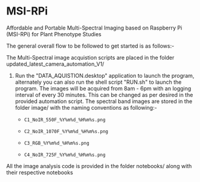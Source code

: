 # MSI-RPi
Affordable and Portable Multi-Spectral Imaging based on Raspberry Pi (MSI-RPi) for Plant Phenotype Studies

The general overall flow to be followed to get started is as follows:-

The Multi-Spectral image acquistion scripts are placed in the folder updated_latest_camera_automation_V1/

  1) Run the "DATA_AQUISTION.desktop" application to launch the program, alternately you can also run the shell script "RUN.sh" to launch the program. 
     The images will be acquired from 8am - 6pm with an logging interval of every 30 minutes. This can be changed as per desired in the provided automation script.
     The spectral band images are stored in the folder image/ with the naming conventions as following:-
     
      *     C1_NoIR_550F_%Y%m%d_%H%m%s.png
    
      *     C2_NoIR_1070F_%Y%m%d_%H%m%s.png
    
      *     C3_RGB_%Y%m%d_%H%m%s.png
    
      *     C4_NoIR_725F_%Y%m%d_%H%m%s.png
      
   
 All the image analysis code is provided in the folder notebooks/ along with their respective notebooks

